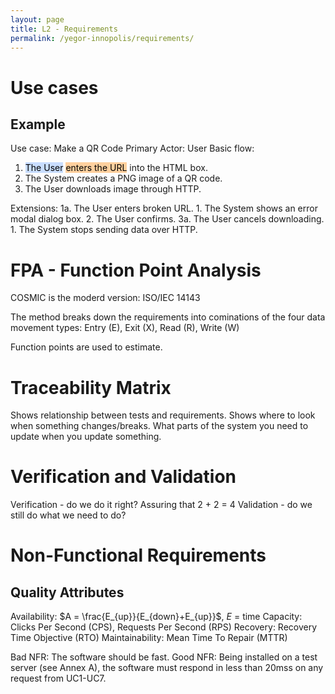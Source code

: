```yaml
---
layout: page
title: L2 - Requirements
permalink: /yegor-innopolis/requirements/
---
```


# Use cases
## Example
Use case: Make a QR Code
Primary Actor: User
Basic flow:
1. <mark style="background: #ADCCFFA6;">The User</mark> <mark style="background: #FFB86CA6;">enters the URL</mark> into the HTML box.
2. The System creates a PNG image of a QR code.
3. The User downloads image through HTTP.

Extensions:
	1a. The User enters broken URL.
		1. The System shows an error modal dialog box.
		2. The User confirms.
	3a. The User cancels downloading.
		1. The System stops sending data over HTTP.

# FPA - Function Point Analysis
COSMIC is the moderd version: ISO/IEC 14143

The method breaks down the requirements into cominations of the four data movement types: Entry (E), Exit (X), Read (R), Write (W)

Function points are used to estimate.

# Traceability Matrix
Shows relationship between tests and requirements.
Shows where to look when something changes/breaks. What parts of the system you need to update when you update something.

# Verification and Validation
Verification - do we do it right? Assuring that 2 + 2 = 4
Validation - do we still do what we need to do?
# Non-Functional Requirements
## Quality Attributes
Availability: $A = \frac{E_{up}}{E_{down}+E_{up}}$, $E$ = time
Capacity: Clicks Per Second (CPS), Requests Per Second (RPS)
Recovery: Recovery Time Objective (RTO)
Maintainability: Mean Time To Repair (MTTR)

 Bad NFR:
 The software should be fast.
 Good NFR:
 Being installed on a test server (see Annex A), the software must
 respond in less than 20mss on any request from UC1-UC7.